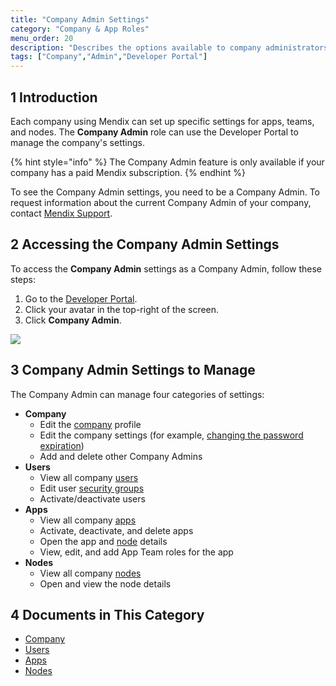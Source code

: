 ```yaml
---
title: "Company Admin Settings"
category: "Company & App Roles"
menu_order: 20
description: "Describes the options available to company administrators in a Mendix app."
tags: ["Company","Admin","Developer Portal"]
---
```


## 1 Introduction

Each company using Mendix can set up specific settings for apps, teams, and nodes. The **Company Admin** role can use the Developer Portal to manage the company's settings.

{% hint style="info" %}
The Company Admin feature is only available if your company has a paid Mendix subscription. 
{% endhint %}

To see the Company Admin settings, you need to be a Company Admin. To request information about the current Company Admin of your company, contact [Mendix Support](https://support.mendix.com/hc/en-us).

## 2 Accessing the Company Admin Settings

To access the **Company Admin** settings as a Company Admin, follow these steps:

1. Go to the [Developer Portal](http://home.mendix.com).
2. Click your avatar in the top-right of the screen.
3. Click **Company Admin**.

![](attachments/company-admin.png)

## 3 Company Admin Settings to Manage

The Company Admin can manage four categories of settings:

* **Company**
  * Edit the [company](company) profile
  * Edit the company settings (for example, [changing the password expiration](company#company-settings))
  * Add and delete other Company Admins
* **Users**
  * View all company [users](users)
  * Edit user [security groups](users#security-groups)
  * Activate/deactivate users
* **Apps**
  * View all company [apps](apps)
  * Activate, deactivate, and delete apps
  * Open the app and [node](nodes) details
  * View, edit, and add App Team roles for the app
* **Nodes**
  * View all company [nodes](nodes)
  * Open and view the node details

## 4 Documents in This Category

* [Company](company)
* [Users](users)
* [Apps](apps)
* [Nodes](nodes)
